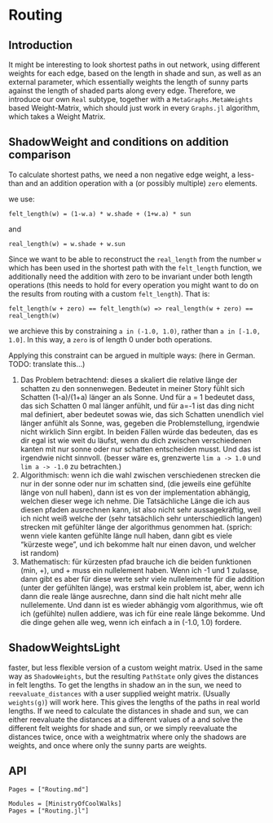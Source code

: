 # Routing
## Introduction
It might be interesting to look shortest paths in out network, using different weights for each edge, based on the length in shade and sun, as well as an external parameter, which essentially weights the length of sunny parts against the length of shaded parts along every edge. Therefore, we introduce our own `Real` subtype, together with a `MetaGraphs.MetaWeights` based Weight-Matrix, which should just work in every `Graphs.jl` algorithm, which takes a Weight Matrix.

## ShadowWeight and conditions on addition comparison
To calculate shortest paths, we need a non negative edge weight, a less-than and an addition operation with a (or possibly multiple) `zero` elements.

we use:

`felt_length(w) = (1-w.a) * w.shade + (1+w.a) * sun`

and

`real_length(w) = w.shade + w.sun`

Since we want to be able to reconstruct the `real_length` from the number `w` which has been used in the shortest path with the `felt_length` function, we additionally need the addition with zero to be invariant under both length operations (this needs to hold for every operation you might want to do on the results from routing with a custom `felt_length`). That is:

`felt_length(w + zero) == felt_length(w) => real_length(w + zero) == real_length(w)`

we archieve this by constraining `a in (-1.0, 1.0)`, rather than `a in [-1.0, 1.0]`. In this way, a `zero` is of length 0 under both operations.

Applying this constraint can be argued in multiple ways: (here in German. TODO: translate this...)
1. Das Problem betrachtend: dieses a skaliert die relative länge der schatten zu den sonnenwegen. Bedeutet in meiner Story fühlt sich Schatten (1-a)/(1+a) länger an als Sonne. Und für a = 1 bedeutet dass, das sich Schatten 0 mal länger anfühlt, und für a=-1 ist das ding nicht mal definiert, aber bedeutet sowas wie, das sich Schatten unendlich viel länger anfühlt als Sonne, was, gegeben die Problemstellung, irgendwie nicht wirklich Sinn ergibt. In beiden Fällen würde das bedeuten, das es dir egal ist wie weit du läufst, wenn du dich zwischen verschiedenen kanten mit nur sonne oder nur schatten entscheiden musst. Und das ist irgendwie nicht sinnvoll. (besser wäre es, grenzwerte `lim a -> 1.0` und `lim a -> -1.0` zu betrachten.)
2. Algorithmisch: wenn ich die wahl zwischen verschiedenen strecken die nur in der sonne oder nur im schatten sind, (die jeweils eine gefühlte länge von null haben), dann ist es von der implementation abhängig, welchen dieser wege ich nehme. Die Tatsächliche Länge die ich aus diesen pfaden ausrechnen kann, ist also nicht sehr aussagekräftig, weil ich nicht weiß welche der (sehr tatsächlich sehr unterschiedlich langen) strecken mit gefühlter länge der algorithmus genommen hat. (sprich: wenn viele kanten gefühlte länge null haben, dann gibt es viele “kürzeste wege”, und ich bekomme halt nur einen davon, und welcher ist random)
3. Mathematisch: für kürzesten pfad brauche ich die beiden funktionen (min, +), und + muss ein nullelement haben. Wenn ich -1 und 1 zulasse, dann gibt es aber für diese werte sehr viele nullelemente für die addition (unter der gefühlten länge), was erstmal kein problem ist, aber, wenn ich dann die reale länge ausrechne, dann sind die halt nicht mehr alle nullelemente. Und dann ist es wieder abhängig vom algorithmus, wie oft ich (gefühlte) nullen addiere, was ich für eine reale länge bekomme.
Und die dinge gehen alle weg, wenn ich einfach a in (-1.0, 1.0) fordere.

## ShadowWeightsLight
faster, but less flexible version of a custom weight matrix. Used in the same way as `ShadowWeights`, but the resulting `PathState` only gives the distances in felt lengths. To get the lengths in shadow an in the sun, we need to `reevaluate_distances` with a user supplied weight matrix. (Usually `weights(g)`) will work here. This gives the lengths of the paths in real world lengths. If we need to calculate the distances in shade and sun, we can either reevaluate the distances at a different values of a and solve the different felt weights for shade and sun, or we simply reevaluate the distances twice, once with a weightmatrix where only the shadows are weights, and once where only the sunny parts are weights.

## API

```@index
Pages = ["Routing.md"]
```

```@autodocs
Modules = [MinistryOfCoolWalks]
Pages = ["Routing.jl"]
```